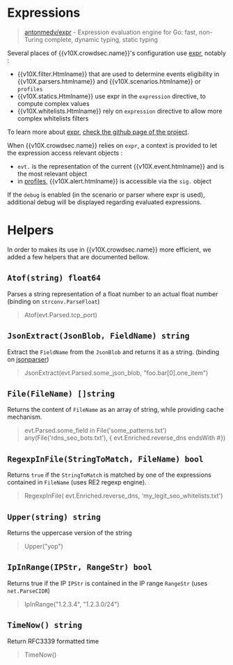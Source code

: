 # Expressions

> [antonmedv/expr](https://github.com/antonmedv/expr) - Expression evaluation engine for Go: fast, non-Turing complete, dynamic typing, static typing

Several places of {{v10X.crowdsec.name}}'s configuration use [expr](https://github.com/antonmedv/expr), notably :

 - {{v10X.filter.Htmlname}} that are used to determine events eligibility in {{v10X.parsers.htmlname}} and {{v10X.scenarios.htmlname}} or `profiles`
 - {{v10X.statics.Htmlname}} use expr in the `expression` directive, to compute complex values
 - {{v10X.whitelists.Htmlname}} rely on `expression` directive to allow more complex whitelists filters

To learn more about [expr](https://github.com/antonmedv/expr), [check the github page of the project](https://github.com/antonmedv/expr/blob/master/docs/Language-Definition.md).


When {{v10X.crowdsec.name}} relies on `expr`, a context is provided to let the expression access relevant objects :

 - `evt.` is the representation of the current {{v10X.event.htmlname}} and is the most relevant object
 - in [profiles](/Crowdsec/v1/references/profiles/), {{v10X.alert.htmlname}} is accessible via the `sig.` object

If the `debug` is enabled (in the scenario or parser where expr is used), additional debug will be displayed regarding evaluated expressions.


# Helpers

In order to makes its use in {{v10X.crowdsec.name}} more efficient, we added a few helpers that are documented bellow.

## `Atof(string) float64`

Parses a string representation of a float number to an actual float number (binding on `strconv.ParseFloat`)

> Atof(evt.Parsed.tcp_port)


## `JsonExtract(JsonBlob, FieldName) string`

Extract the `FieldName` from the `JsonBlob` and returns it as a string. (binding on [jsonparser](https://github.com/buger/jsonparser/))

> JsonExtract(evt.Parsed.some_json_blob, "foo.bar[0].one_item")

## `File(FileName) []string`

Returns the content of `FileName` as an array of string, while providing cache mechanism.

> evt.Parsed.some_field in File('some_patterns.txt')
> any(File('rdns_seo_bots.txt'), { evt.Enriched.reverse_dns endsWith #})

## `RegexpInFile(StringToMatch, FileName) bool`

Returns `true` if the `StringToMatch` is matched by one of the expressions contained in `FileName` (uses RE2 regexp engine).

> RegexpInFile( evt.Enriched.reverse_dns, 'my_legit_seo_whitelists.txt')

## `Upper(string) string`

Returns the uppercase version of the string

> Upper("yop")

## `IpInRange(IPStr, RangeStr) bool`

Returns true if the IP `IPStr` is contained in the IP range `RangeStr` (uses `net.ParseCIDR`)

> IpInRange("1.2.3.4", "1.2.3.0/24")

## `TimeNow() string`

Return RFC3339 formatted time 

> TimeNow()
